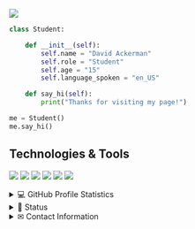 ![](https://media.discordapp.net/attachments/961004017843069018/979920572123349022/NewBanner.png?width=1441&height=324)
<br>
```python
class Student:

    def __init__(self):
        self.name = "David Ackerman"
        self.role = "Student"
        self.age = "15"
        self.language_spoken = "en_US"

    def say_hi(self):
        print("Thanks for visiting my page!")

me = Student()
me.say_hi()
```


## Technologies & Tools

![](https://img.shields.io/badge/Editor-VS_Code-informational?style=flat&logo=visual-studio-code&logoColor=white&color=6aa6f8)
![](https://img.shields.io/badge/Editor-Glitch-informational?style=flat&logo=glitch&logoColor=white&color=6aa6f8)
![](https://img.shields.io/badge/Code-Python-informational?style=flat&logo=python&logoColor=white&color=6aa6f8)
![](https://img.shields.io/badge/Code-JavaScript-informational?style=flat&logo=javascript&logoColor=white&color=6aa6f8)
![](https://img.shields.io/badge/Code-HTML_and_CSS-informational?style=flat&logo=html&logoColor=white&color=6aa6f8)
![](https://img.shields.io/badge/Code-Java-informational?style=flat&logo=java&logoColor=white&color=6aa6f8)

<details> 
  <summary>💻 GitHub Profile Statistics</summary>
  <br/>
    <img alt="GirattleGFX's Github Stats" src="https://denvercoder1-github-readme-stats.vercel.app/api/?username=GirattleGFX&show_icons=true&count_private=true&theme=react&hide_border=true&bg_color=00000000&title_color=F85D7F&icon_color=F8D866" height="192px"/></a>
  <img alt="GirattleGFX's Top Languages" src="https://github-readme-stats.vercel.app/api/top-langs/?username=GirattleGFX&langs_count=8&layout=compact&theme=react&hide_border=true&bg_color=00000000&title_color=F85D7F&icon_color=F8D866&hide=Jupyter%20Notebook" height="192px"/></a>
  <br/>
  <b>Note:</b> Top languages is only a metric of the languages my public code consists of and doesn't reflect experience or skill level.
</details>


<details> 
  <summary>📄 Status</summary>
    <br>
    <a href="https://discord.com/users/650060151230955573"><img alt="Discord Status" src="https://lanyard.cnrad.dev/api/650060151230955573?theme=dark&bg=00000000&animated=false&hideDiscrim=true&borderRadius=30px&idleMessage=Probably%20doing%20something%20else..."></a>
    <br>
</details>

<details>
  <summary>✉ Contact Information</summary>
   <br>
    <table>
    <tr><th colspan="2"><b>Contact Me</b></th></tr>
        <tr><td><b>E-Mail</b></td><td><b><a href="mailto:david.ackerman2006@gmail.com">david.ackerman2006@gmail.com</a></b></td></tr>
        <tr><td><b>Discord</b></td><td><b><a href="https://discord.com/users/650060151230955573">@GirattleGFX#8924</a></b></td></tr>
        <tr><td><b>Twitter</b></td><td><b><a href="https://twitter.com/GirattleGFX">@GirattleGFX</a></b></td></tr>
        <tr><td><b>Linked In</b></td><td><b><a href="https://www.linkedin.com/in/david-ackerman-857792206/">u/David Ackerman</a></b></td></tr>
    </table>
    Want to buy me a coffee? Go ahead! https://buymeacoffee.com/girattle
    </div>
   <br>
</details>

<!-- ![Hits](https://hits.link/hits?url=https://github.com/GirattleGFX&label=views&bgRight=ff69b4) -->
